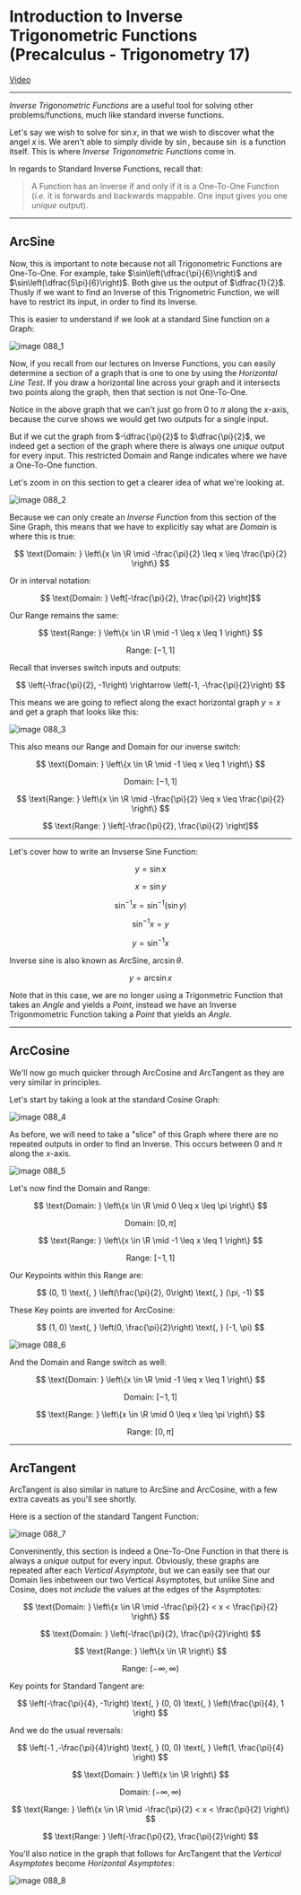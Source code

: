 # Introduction to Inverse Trigonometric Functions (Precalculus - Trigonometry 17)

[Video](https://www.youtube.com/watch?v=ih01YszlraY)

---

_Inverse Trigonometric Functions_ are a useful tool for solving other
problems/functions, much like standard inverse functions.

Let's say we wish to solve for $\sin x$, in that we wish to discover what the
angel $x$ is. We aren't able to simply divide by $\sin$, because $\sin$ is a
function itself. This is where _Inverse Trigonometric Functions_ come in.

In regards to Standard Inverse Functions, recall that:

> A Function has an Inverse if and only if it is a One-To-One Function (_i.e._
> it is forwards and backwards mappable. One input gives you one _unique_
> output).

---

## ArcSine

Now, this is important to note because not all Trigonometric Functions are
One-To-One. For example, take $\sin\left(\dfrac{\pi}{6}\right)$ and
$\sin\left(\dfrac{5\pi}{6}\right)$. Both give us the output of $\dfrac{1}{2}$.
Thusly if we want to find an Inverse of this Trignometric Function, we will have
to restrict its input, in order to find its Inverse.

This is easier to understand if we look at a standard Sine function on a Graph:

![image 088_1](./088_1.png)

Now, if you recall from our lectures on Inverse Functions, you can easily
determine a section of a graph that is one to one by using the _Horizontal Line
Test_. If you draw a horizontal line across your graph and it intersects two
points along the graph, then that section is not One-To-One.

Notice in the above graph that we can't just go from $0$ to $\pi$ along the
$x$-axis, because the curve shows we would get two outputs for a single input.

But if we cut the graph from $-\dfrac{\pi}{2}$ to $\dfrac{\pi}{2}$, we indeed
get a section of the graph where there is always one _unique_ output for every
input. This restricted Domain and Range indicates where we have a One-To-One
function.

Let's zoom in on this section to get a clearer idea of what we're looking at.

![image 088_2](./088_2.png)

Because we can only create an _Inverse Function_ from this section of the Sine
Graph, this means that we have to explicitly say what are _Domain_ is where this
is true:

$$ \text{Domain: } \left\{x \in \R \mid -\frac{\pi}{2} \leq x \leq \frac{\pi}{2} \right\} $$

Or in interval notation:

$$ \text{Domain: } \left[-\frac{\pi}{2}, \frac{\pi}{2} \right]$$

Our Range remains the same:

$$ \text{Range: } \left\{x \in \R \mid -1 \leq x \leq 1 \right\} $$

$$ \text{Range: } [-1, 1] $$

Recall that inverses switch inputs and outputs:

$$ \left(-\frac{\pi}{2}, -1\right) \rightarrow \left(-1, -\frac{\pi}{2}\right) $$

This means we are going to reflect along the exact horizontal graph $y = x$ and
get a graph that looks like this:

![image 088_3](./088_3.png)

This also means our Range and Domain for our inverse switch:

$$ \text{Domain: } \left\{x \in \R \mid -1 \leq x \leq 1 \right\} $$

$$ \text{Domain: } [-1, 1] $$

$$ \text{Range: } \left\{x \in \R \mid -\frac{\pi}{2} \leq x \leq \frac{\pi}{2} \right\} $$

$$ \text{Range: } \left[-\frac{\pi}{2}, \frac{\pi}{2} \right]$$

---

Let's cover how to write an Invserse Sine Function:

$$ y = \sin x $$

$$ x = \sin y $$

$$ \sin^{-1}x = \sin^{-1}(\sin y) $$

$$ \sin^{-1}x = y $$

$$ y = \sin^{-1}x $$

Inverse sine is also known as ArcSine, $\arcsin\theta$.

$$ y = \arcsin x $$

Note that in this case, we are no longer using a Trigonmetric Function that
takes an _Angle_ and yields a _Point_, instead we have an Inverse Trigonmometric
Function taking a _Point_ that yields an _Angle_.

---

## ArcCosine

We'll now go much quicker through ArcCosine and ArcTangent as they are very
similar in principles.

Let's start by taking a look at the standard Cosine Graph:

![image 088_4](./088_4.png)

As before, we will need to take a "slice" of this Graph where there are no
repeated outputs in order to find an Inverse. This occurs between $0$ and $\pi$
along the $x$-axis.

![image 088_5](./088_5.png)

Let's now find the Domain and Range:

$$ \text{Domain: } \left\{x \in \R \mid 0 \leq x \leq \pi \right\} $$

$$ \text{Domain: } [0, \pi] $$

$$ \text{Range: } \left\{x \in \R \mid -1 \leq x \leq 1 \right\} $$

$$ \text{Range: } [-1, 1] $$

Our Keypoints within this Range are:

$$ (0, 1) \text{, } \left(\frac{\pi}{2}, 0\right) \text{, } (\pi, -1) $$

These Key points are inverted for ArcCosine:

$$ (1, 0) \text{, } \left(0, \frac{\pi}{2}\right) \text{, } (-1, \pi) $$

![image 088_6](./088_6.png)

And the Domain and Range switch as well:

$$ \text{Domain: } \left\{x \in \R \mid -1 \leq x \leq 1 \right\} $$

$$ \text{Domain: } [-1, 1] $$

$$ \text{Range: } \left\{x \in \R \mid 0 \leq x \leq \pi \right\} $$

$$ \text{Range: } [0, \pi] $$

---

## ArcTangent

ArcTangent is also similar in nature to ArcSine and ArcCosine, with a few extra
caveats as you'll see shortly.

Here is a section of the standard Tangent Function:

![image 088_7](./088_7.png)

Conveninently, this section is indeed a One-To-One Function in that there is
always a _unique_ output for every input. Obviously, these graphs are repeated
after each _Vertical Asymptote_, but we can easily see that our Domain lies
inbetween our two Vertical Asymptotes, but unlike Sine and Cosine, does not
_include_ the values at the edges of the Asymptotes:

$$ \text{Domain: } \left\{x \in \R \mid -\frac{\pi}{2} < x < \frac{\pi}{2} \right\} $$

$$ \text{Domain: } \left(-\frac{\pi}{2}, \frac{\pi}{2}\right) $$

$$ \text{Range: } \left\{x \in \R \right\} $$

$$ \text{Range: } (-\infty, \infty)$$

Key points for Standard Tangent are:

$$ \left(-\frac{\pi}{4}, -1\right) \text{, } (0, 0) \text{, } \left(\frac{\pi}{4}, 1 \right) $$

And we do the usual reversals:

$$ \left(-1 ,-\frac{\pi}{4}\right) \text{, } (0, 0) \text{, } \left(1, \frac{\pi}{4} \right) $$

$$ \text{Domain: } \left\{x \in \R \right\} $$

$$ \text{Domain: } (-\infty, \infty)$$

$$ \text{Range: } \left\{x \in \R \mid -\frac{\pi}{2} < x < \frac{\pi}{2} \right\} $$

$$ \text{Range: } \left(-\frac{\pi}{2}, \frac{\pi}{2}\right) $$

You'll also notice in the graph that follows for ArcTangent that the _Vertical
Asymptotes_ become _Horizontal Asymptotes_:

![image 088_8](./088_8.png)
